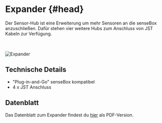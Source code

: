 # Expander {#head}

<div class="description">Der Sensor-Hub ist eine Erweiterung um mehr Sensoren an die senseBox anzuschließen. Dafür stehen vier weitere Hubs zum Anschluss von JST Kabeln zur Verfügung.</div>
<div class="line">
    <br>
    <br>
</div>


![Expander](../../../../pictures/hub_bottom.png)

## Technische Details
   * "Plug-in-and-Go" senseBox kompatibel
   * 4 x JST Anschluss

## Datenblatt 

Das Datenblatt zum Expander findest du [hier](https://sensebox.kaufen/assets/datenblatt/senseBox-Expander_v20.pdf) als PDF-Version.